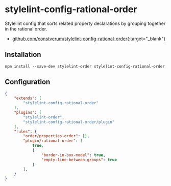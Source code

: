 # stylelint-config-rational-order

Stylelint config that sorts related property declarations by grouping together in the rational order.

- [github.com/constverum/stylelint-config-rational-order](https://github.com/constverum/stylelint-config-rational-order){:target="_blank"}

## Installation

```shell
npm install --save-dev stylelint-order stylelint-config-rational-order
```

## Configuration

```json
{
    "extends": [
        "stylelint-config-rational-order"
    ],
    "plugins": [
        "stylelint-order",
        "stylelint-config-rational-order/plugin"
    ],
    "rules": {
        "order/properties-order": [],
        "plugin/rational-order": [
            true,
            {
                "border-in-box-model": true,
                "empty-line-between-groups": true
            }
        ],
    }
}
```

